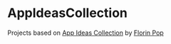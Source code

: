 # AppIdeasCollection
Projects based on [App Ideas Collection](https://github.com/florinpop17/app-ideas) by [Florin Pop](https://github.com/florinpop17)
